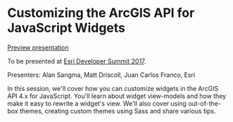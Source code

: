 # Customizing the ArcGIS API for JavaScript Widgets

[Preview presentation](slides/)

To be presented at [Esri Developer Summit 2017](http://www.esri.com/events/devsummit).

Presenters: Alan Sangma, Matt Driscoll, Juan Carlos Franco, Esri

In this session, we'll cover how you can customize widgets in the ArcGIS API 4.x for JavaScript. You'll learn about widget view-models and how they make it easy to rewrite a widget's view. We'll also cover using out-of-the-box themes, creating custom themes using Sass and share various tips.